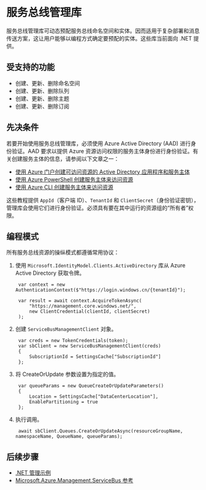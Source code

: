<properties
    pageTitle="Azure 服务总线管理库 | Azure"
      description="通过 .NET 管理服务总线命名空间和实体"
      services="service-bus"
      cloud="na"
      documentationcenter="na"
      author="jtaubensee"
      manager="timlt" />
<tags
      ms.service="service-bus"
      ms.workload="na"
      ms.tgt_pltfrm="na"
      ms.devlang="dotnet"
      ms.topic="article"
      ms.date="04/03/2017"
      wacn.date="05/22/2017"
      ms.author="jotaub" />  


# 服务总线管理库

服务总线管理库可动态预配服务总线命名空间和实体。因而适用于复杂部署和消息传送方案，这让用户能够以编程方式确定要预配的实体。这些库当前面向 .NET 提供。

## 受支持的功能

* 创建、更新、删除命名空间
* 创建、更新、删除队列
* 创建、更新、删除主题
* 创建、更新、删除订阅

## 先决条件

若要开始使用服务总线管理库，必须使用 Azure Active Directory (AAD) 进行身份验证。AAD 要求以提供 Azure 资源访问权限的服务主体身份进行身份验证。有关创建服务主体的信息，请参阅以下文章之一：

* [使用 Azure 门户创建可访问资源的 Active Directory 应用程序和服务主体](/documentation/articles/resource-group-create-service-principal-portal/)
* [使用 Azure PowerShell 创建服务主体来访问资源](/documentation/articles/resource-group-authenticate-service-principal/)
* [使用 Azure CLI 创建服务主体来访问资源](/documentation/articles/resource-group-authenticate-service-principal-cli/)

这些教程提供 `AppId`（客户端 ID）、`TenantId` 和 `ClientSecret`（身份验证密钥），管理库会使用它们进行身份验证。必须具有要在其中运行的资源组的“所有者”权限。

## 编程模式

所有服务总线资源的操纵模式都遵循常用协议：

1. 使用 `Microsoft.IdentityModel.Clients.ActiveDirectory` 库从 Azure Active Directory 获取令牌。

	    var context = new AuthenticationContext($"https://login.windows.cn/{tenantId}");

	    var result = await context.AcquireTokenAsync(
	        "https://management.core.windows.net/",
	        new ClientCredential(clientId, clientSecret)
	    );


1. 创建 `ServiceBusManagementClient` 对象。

	    var creds = new TokenCredentials(token);
	    var sbClient = new ServiceBusManagementClient(creds)
	    {
	        SubscriptionId = SettingsCache["SubscriptionId"]
	    };


1. 将 CreateOrUpdate 参数设置为指定的值。

	    var queueParams = new QueueCreateOrUpdateParameters()
	    {
	        Location = SettingsCache["DataCenterLocation"],
	        EnablePartitioning = true
	    };


1. 执行调用。

	    await sbClient.Queues.CreateOrUpdateAsync(resourceGroupName, namespaceName, QueueName, queueParams);


## 后续步骤
* [.NET 管理示例](https://github.com/Azure-Samples/service-bus-dotnet-management/)
* [Microsoft.Azure.Management.ServiceBus 参考](https://docs.microsoft.com/en-us/dotnet/api/Microsoft.Azure.Management.ServiceBus)

<!---HONumber=Mooncake_0313_2017-->